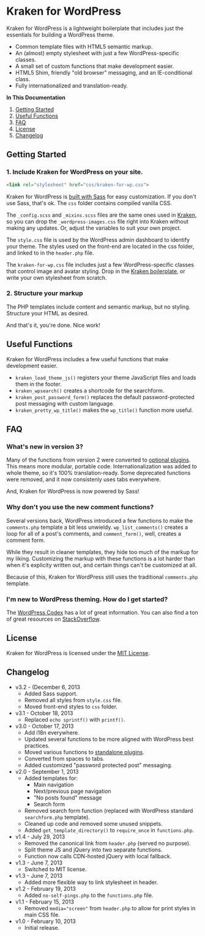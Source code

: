 # Kraken for WordPress

Kraken for WordPress is a lightweight boilerplate that includes just the essentials for building a WordPress theme.

* Common template files with HTML5 semantic markup.
* An (almost) empty stylesheet with just a few WordPress-specific classes.
* A small set of custom functions that make development easier.
* HTML5 Shim, friendly "old browser" messaging, and an IE-conditional class.
* Fully internationalized and translation-ready.


**In This Documentation**

1. [Getting Started](#getting-started)
2. [Useful Functions](#useful-functions)
3. [FAQ](#faq)
4. [License](#license)
5. [Changelog](#changelog)



## Getting Started

### 1. Include Kraken for WordPress on your site.

```html
<link rel="stylesheet" href="css/kraken-for-wp.css">
```

Kraken for WordPress is [built with Sass](http://sass-lang.com/) for easy customization. If you don't use Sass, that's ok. The `css` folder contains compiled vanilla CSS.

The `_config.scss` and `_mixins.scss` files are the same ones used in [Kraken](http://cferdinandi.github.io/kraken/), so you can drop the `_wordpress-images.css` file right into Kraken without making any updates. Or, adjust the variables to suit your own project.

The `style.css` file is used by the WordPress admin dashboard to identify your theme. The styles used on the front-end are located in the css folder, and linked to in the `header.php` file.

The `kraken-for-wp.css` file includes just a few WordPress-specific classes that control image and avatar styling. Drop in the [Kraken boilerplate](http://cferdinandi.github.io/kraken/), or write your own stylesheet from scratch.

### 2. Structure your markup

The PHP templates include content and semantic markup, but no styling. Structure your HTML as desired.

And that's it, you're done. Nice work!



## Useful Functions

Kraken for WordPress includes a few useful functions that make development easier.

* `kraken_load_theme_js()` registers your theme JavaScript files and loads them in the footer.
* `kraken_wpsearch()` creates a shortcode for the searchform.
* `kraken_post_password_form()` replaces the default password-protected post messaging with custom language.
* `kraken_pretty_wp_title()` makes the `wp_title()` function more useful.



## FAQ

### What's new in version 3?

Many of the functions from version 2 were converted to [optional plugins](http://cferdinandi.github.io/kraken/addons.html). This means more modular, portable code. Internationalization was added to whole theme, so it's 100% translation-ready. Some deprecated functions were removed, and it now consistenly uses tabs everywhere.

And, Kraken for WordPress is now powered by Sass!

### Why don't you use the new comment functions?

Several versions back, WordPress introduced a few functions to make the `comments.php` template a bit less unwieldy. `wp_list_comments()` creates a loop for all of a post's comments, and `comment_form()`, well, creates a comment form.

While they result in cleaner templates, they hide too much of the markup for my liking. Customizing the markup with these functions is a lot harder than when it's explicity written out, and certain things can't be customized at all.

Because of this, Kraken for WordPress still uses the traditional `comments.php` template.

### I'm new to WordPress theming. How do I get started?

The [WordPress Codex](http://codex.wordpress.org/Theme_Development) has a lot of great information. You can also find a ton of great resources on [StackOverflow](http://stackoverflow.com/).



## License

Kraken for WordPress is licensed under the [MIT License](http://gomakethings.com/mit/).



## Changelog

* v3.2 - (December 6, 2013
	* Added Sass support.
	* Removed all styles from `style.css` file.
	* Moved front-end styles to `css` folder.
* v3.1 - October 18, 2013
	* Replaced `echo sprintf()` with `printf()`.
* v3.0 - October 17, 2013
	* Add i18n everywhere.
	* Updated several functions to be more aligned with WordPress best practices.
	* Moved various functions to [standalone plugins](http://cferdinandi.github.io/kraken/addons.html).
	* Converted from spaces to tabs.
	* Added customized "password protected post" messaging.
* v2.0 - September 1, 2013
	* Added templates for:
		* Main navigation
		* Next/previous page navigation
		* "No posts found" message
		* Search form
	* Removed search form function (replaced with WordPress standard `searchform.php` template).
	* Cleaned up  code and removed some unused snippets.
	* Added `get_template_directory()` to `require_once` in `functions.php`.
* v1.4 - July 29, 2013
	* Removed the canonical link from `header.php` (served no purpose).
	* Split theme JS and jQuery into two separate functions.
	* Function now calls CDN-hosted jQuery with local fallback.
* v1.3 - June 7, 2013
	* Switched to MIT license.
* v1.3 - June 7, 2013
	* Added more flexible way to link stylesheet in header.
* v1.2 - February 19, 2013
	* Added `no-self-pings.php` to the `functions.php` file.
* v1.1 - February 15, 2013
	* Removed `media="screen"` from `header.php` to allow for print styles in main CSS file.
* v1.0 - February 10, 2013
	* Initial release.